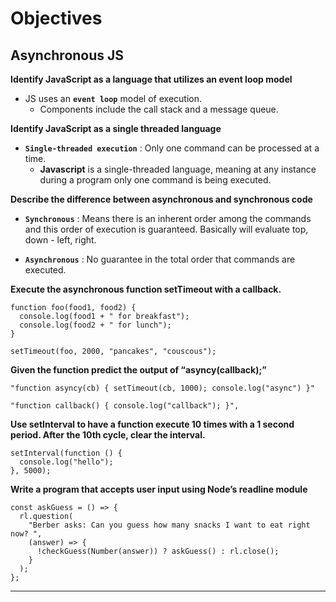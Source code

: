**Objectives**
==============

**Asynchronous JS**
-------------------

**Identify JavaScript as a language that utilizes an event loop model**

-   JS uses an **`event loop`** model of execution.
    -   Components include the call stack and a message queue.

**Identify JavaScript as a single threaded language**

-   **`Single-threaded execution`** : Only one command can be processed at a time.
    -   **Javascript** is a single-threaded language, meaning at any instance during a program only one command is being executed.

**Describe the difference between asynchronous and synchronous code**

-   **`Synchronous`** : Means there is an inherent order among the commands and this order of execution is guaranteed. Basically will evaluate top, down - left, right.

-   **`Asynchronous`** : No guarantee in the total order that commands are executed.

**Execute the asynchronous function setTimeout with a callback.**

    function foo(food1, food2) {
      console.log(food1 + " for breakfast");
      console.log(food2 + " for lunch");
    }

    setTimeout(foo, 2000, "pancakes", "couscous");

**Given the function predict the output of “asyncy(callback);”**

    "function asyncy(cb) { setTimeout(cb, 1000); console.log("async") }"

    "function callback() { console.log("callback"); }",

**Use setInterval to have a function execute 10 times with a 1 second period. After the 10th cycle, clear the interval.**

    setInterval(function () {
      console.log("hello");
    }, 5000);

**Write a program that accepts user input using Node’s readline module**

    const askGuess = () => {
      rl.question(
        "Berber asks: Can you guess how many snacks I want to eat right now? ",
        (answer) => {
          !checkGuess(Number(answer)) ? askGuess() : rl.close();
        }
      );
    };

------------------------------------------------------------------------
